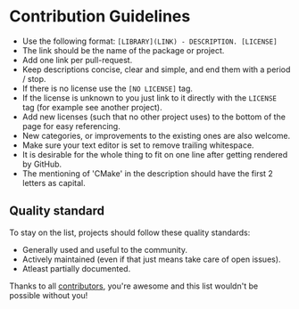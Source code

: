 # Contribution Guidelines

* Use the following format: `[LIBRARY](LINK) - DESCRIPTION. [LICENSE]`
* The link should be the name of the package or project.
* Add one link per pull-request.
* Keep descriptions concise, clear and simple, and end them with a period / stop.
* If there is no license use the `[NO LICENSE]` tag.
* If the license is unknown to you just link to it directly with the `LICENSE` tag (for example see another project).
* Add new licenses (such that no other project uses) to the bottom of the page for easy referencing.
* New categories, or improvements to the existing ones are also welcome.
* Make sure your text editor is set to remove trailing whitespace.
* It is desirable for the whole thing to fit on one line after getting rendered by GitHub.
* The mentioning of 'CMake' in the description should have the first 2 letters as capital.

## Quality standard

To stay on the list, projects should follow these quality standards:

* Generally used and useful to the community.
* Actively maintained (even if that just means take care of open issues).
* Atleast partially documented.

Thanks to all [contributors](https://github.com/onqtam/awesome-cmake/graphs/contributors), you're awesome and this list wouldn't be possible without you!